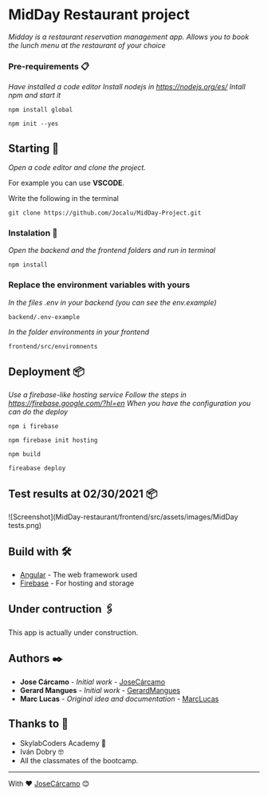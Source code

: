 # MidDay Restaurant project

_Midday is a restaurant reservation management app. Allows you to book the lunch menu at the restaurant of your choice_

### Pre-requirements 📋

_Have installed a code editor_
_Install nodejs in https://nodejs.org/es/_
_Intall npm and start it_
```
npm install global
```
```
npm init --yes
```
## Starting 🚀

_Open a code editor and clone the project._

For example you can use  **VSCODE**.

Write the following in the terminal

```
git clone https://github.com/Jocalu/MidDay-Project.git
```

### Instalation 🔧

_Open the backend and the frontend folders and run in terminal_

```
npm install
```

### Replace the environment variables with yours 

_In the files .env in your backend (you can see the env.example)_
```
backend/.env-example
```
_In the folder environments in your frontend_
```
frontend/src/enviromnents
```
## Deployment 📦

_Use a firebase-like hosting service_
_Follow the steps in https://firebase.google.com/?hl=en_
_When you have the configuration you can do the deploy_
```
npm i firebase
```
```
npm firebase init hosting
```
```
npm build
```
```
fireabase deploy
```

## Test results at 02/30/2021 📦

![Screenshot](MidDay-restaurant/frontend/src/assets/images/MidDay tests.png)

## Build with 🛠️

* [Angular](https://angular.io/) - The web framework used
* [Firebase](https://firebase.google.com/?hl=en) - For hosting and storage

## Under contruction 🖇️

This app is actually under construction.

## Authors ✒️

* **Jose Cárcamo** - *Initial work* - [JoseCárcamo](https://github.com/Jocalu)
* **Gerard Mangues** - *Initial work* - [GerardMangues](https://github.com/GerardMB97)
* **Marc Lucas** - *Original idea and documentation* - [MarcLucas](https://www.linkedin.com/in/marclucasbueno/)

## Thanks to 🎁

* SkylabCoders Academy 📢
* Iván Dobry 🤓
* All the classmates of the bootcamp.



---
With ❤️ [JoseCárcamo](https://github.com/Jocalu) 😊